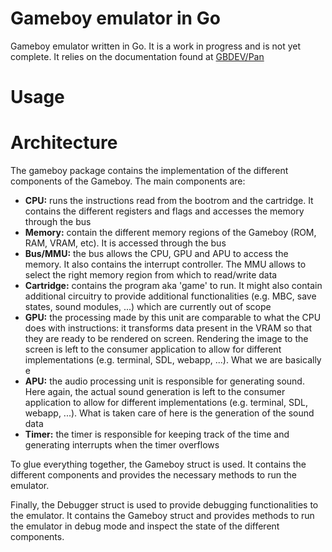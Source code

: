 # Gameboy emulator in Go

Gameboy emulator written in Go. It is a work in progress and is not yet complete. It relies on the documentation found at [GBDEV/Pan](https://gbdev.io/pandocs/About.html)

# Usage

# Architecture

The gameboy package contains the implementation of the different components of the Gameboy. The main components are:

- **CPU:** runs the instructions read from the bootrom and the cartridge. It contains the different registers and flags and accesses the memory through the bus
- **Memory:** contain the different memory regions of the Gameboy (ROM, RAM, VRAM, etc). It is accessed through the bus
- **Bus/MMU:** the bus allows the CPU, GPU and APU to access the memory. It also contains the interrupt controller. The MMU allows to select the right memory region from which to read/write data
- **Cartridge:** contains the program aka 'game' to run. It might also contain additional circuitry to provide additional functionalities (e.g. MBC, save states, sound modules, ...) which are currently out of scope
- **GPU:** the processing made by this unit are comparable to what the CPU does with instructions: it transforms data present in the VRAM so that they are ready to be rendered on screen. Rendering the image to the screen is left to the consumer application to allow for different implementations (e.g. terminal, SDL, webapp, ...). What we are basically e
- **APU:** the audio processing unit is responsible for generating sound. Here again, the actual sound generation is left to the consumer application to allow for different implementations (e.g. terminal, SDL, webapp, ...). What is taken care of here is the generation of the sound data
- **Timer:** the timer is responsible for keeping track of the time and generating interrupts when the timer overflows

To glue everything together, the Gameboy struct is used. It contains the different components and provides the necessary methods to run the emulator.

Finally, the Debugger struct is used to provide debugging functionalities to the emulator. It contains the Gameboy struct and provides methods to run the emulator in debug mode and inspect the state of the different components.
